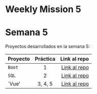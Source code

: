 # Weekly Mission 5
# Semana 5

Proyectos desarrollados en la semana 5:

| Proyecto | Práctica | Link al repo |
| ------------- |:-------------:| -----:|
|`Boot`|1|[Link al repo](https://github.com/GabrielSamano/Fizzbuzz_v2.git)|
|`SQL`|2|[Link al repo](https://github.com/GabrielSamano/fizzbuzz.git)|
|`Vue'|3, 4, 5|[Link al repo](https://github.com/GabrielSamano/Code_Challenge.git)|
